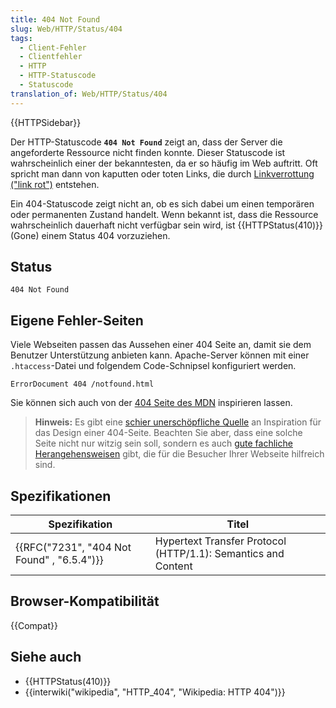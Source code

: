 ```yaml
---
title: 404 Not Found
slug: Web/HTTP/Status/404
tags:
  - Client-Fehler
  - Clientfehler
  - HTTP
  - HTTP-Statuscode
  - Statuscode
translation_of: Web/HTTP/Status/404
---
```

{{HTTPSidebar}}

Der HTTP-Statuscode **`404 Not Found`** zeigt an, dass der Server die angeforderte Ressource nicht finden konnte. Dieser Statuscode ist wahrscheinlich einer der bekanntesten, da er so häufig im Web auftritt. Oft spricht man dann von kaputten oder toten Links, die durch [Linkverrottung ("link rot")](https://de.wikipedia.org/wiki/Toter_Link) entstehen.

Ein 404-Statuscode zeigt nicht an, ob es sich dabei um einen temporären oder permanenten Zustand handelt. Wenn bekannt ist, dass die Ressource wahrscheinlich dauerhaft nicht verfügbar sein wird, ist {{HTTPStatus(410)}} (Gone) einem Status 404 vorzuziehen.

## Status

    404 Not Found

## Eigene Fehler-Seiten

Viele Webseiten passen das Aussehen einer 404 Seite an, damit sie dem Benutzer Unterstützung anbieten kann. Apache-Server können mit einer `.htaccess`-Datei und folgendem Code-Schnipsel konfiguriert werden.

    ErrorDocument 404 /notfound.html

Sie können sich auch von der [404 Seite des MDN](/de/404) inspirieren lassen.

> **Hinweis:** Es gibt eine [schier unerschöpfliche Quelle](https://www.google.de/search?q=awesome+404+pages) an Inspiration für das Design einer 404-Seite. Beachten Sie aber, dass eine solche Seite nicht nur witzig sein soll, sondern es auch [gute fachliche Herangehensweisen](http://alistapart.com/article/perfect404) gibt, die für die Besucher Ihrer Webseite hilfreich sind.

## Spezifikationen

| Spezifikation                                            | Titel                                                         |
| -------------------------------------------------------- | ------------------------------------------------------------- |
| {{RFC("7231", "404 Not Found" , "6.5.4")}} | Hypertext Transfer Protocol (HTTP/1.1): Semantics and Content |

## Browser-Kompatibilität

{{Compat}}

## Siehe auch

- {{HTTPStatus(410)}}
- {{interwiki("wikipedia", "HTTP_404", "Wikipedia: HTTP 404")}}
